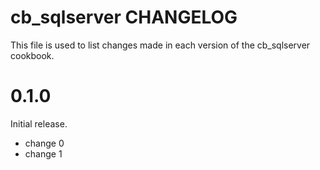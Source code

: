 # cb_sqlserver CHANGELOG

This file is used to list changes made in each version of the cb_sqlserver cookbook.

# 0.1.0

Initial release.

- change 0
- change 1

